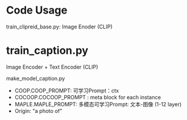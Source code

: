 # Code Usage

train_clipreid_base.py: Image Enoder (CLIP)

# train_caption.py
Image Encoder + Text Encoder (CLIP)

make_model_caption.py

- COOP.COOP_PROMPT: 可学习Prompt：ctx
- COCOOP.COCOOP_PROMPT :  meta block for each instance
- MAPLE.MAPLE_PROMPT: 多模态可学习Prompt: 文本-图像 (1-12 layer)
- Origin: "a photo of"
